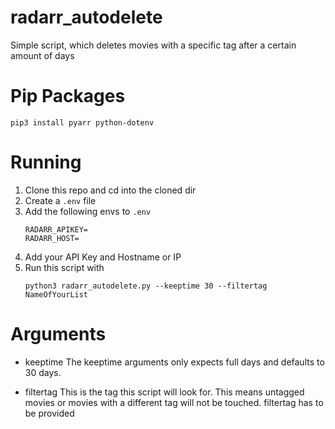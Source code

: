 # radarr_autodelete
Simple script, which deletes movies with a specific tag after a certain amount of days

# Pip Packages

```
pip3 install pyarr python-dotenv
```

# Running
1. Clone this repo and cd into the cloned dir
2. Create a ```.env``` file
3. Add the following envs to ```.env```
    ```
    RADARR_APIKEY=
    RADARR_HOST=
    ```
4. Add your API Key and Hostname or IP
5. Run this script with
    ```
    python3 radarr_autodelete.py --keeptime 30 --filtertag NameOfYourList
    ```

# Arguments
- keeptime
The keeptime arguments only expects full days and defaults to 30 days. 

- filtertag
This is the tag this script will look for. This means untagged movies or movies with a different tag will not be touched. filtertag has to be provided
